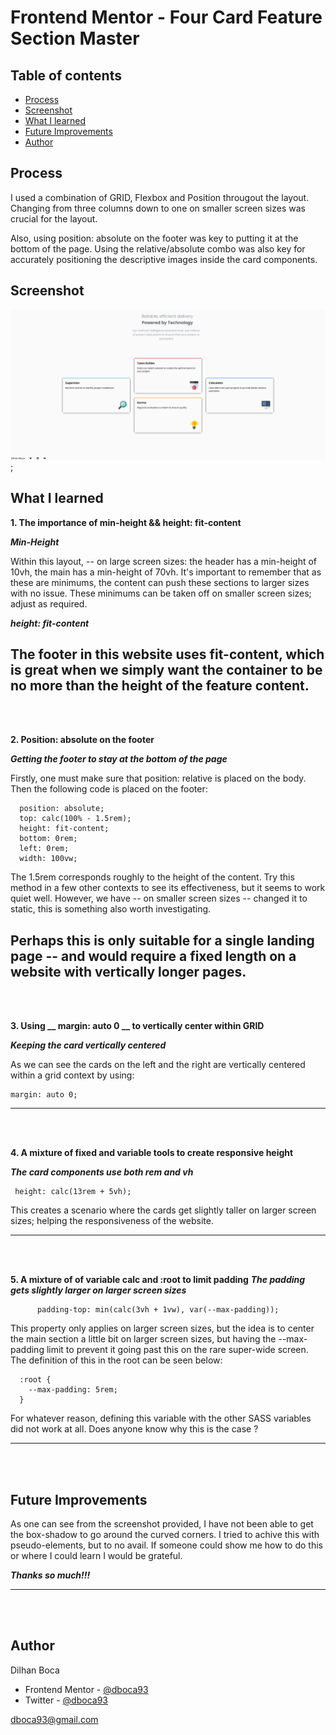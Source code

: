 # Frontend Mentor - Four Card Feature Section Master

## Table of contents

- [Process](#process)
- [Screenshot](#screenshot)
- [What I learned](#what-i-learned)
- [Future Improvements](#future-improvments)
- [Author](#author)

## Process

 I used a combination of GRID, Flexbox and Position 
 througout the layout. Changing from three columns down 
 to one on smaller screen sizes was crucial for the layout. 

 Also, using position: absolute on the footer was key to putting it 
 at the bottom of the page. Using the relative/absolute combo 
 was also key for accurately positioning the descriptive images 
 inside the card components. 

## Screenshot

![](./images/website__screenshot__two.png);

## What I learned

**1. The importance of min-height && height: fit-content**

***Min-Height***

Within this layout, -- on large screen
sizes: the header has a min-height of 10vh, the main 
has a min-height of 70vh. It's important to remember that as these 
are minimums, the content can push these sections to larger sizes 
with no issue. These minimums can be taken off on smaller 
screen sizes; adjust as required. 

***height: fit-content***

The footer in this website uses fit-content, which is great when we 
simply want the container to be no more than the height of 
the feature content. 
---------------------------------------
<br>
<br>

**2. Position: absolute on the footer**

***Getting the footer to stay at the bottom of the page***

Firstly, one must make sure that position: relative is placed 
on the body. Then the following code is placed on the footer:

```
  position: absolute;
  top: calc(100% - 1.5rem); 
  height: fit-content;
  bottom: 0rem;
  left: 0rem;
  width: 100vw;
```
The 1.5rem corresponds roughly to the height of the content. Try 
this method in a few other contexts to see its effectiveness, but 
it seems to work quiet well. However, we have -- on smaller screen
sizes -- changed it to static, this is something also worth investigating. 

Perhaps this is only suitable for a single landing page -- and would require 
a fixed length on a website with vertically longer pages. 
---------------------------------------
<br>
<br>

**3. Using __ margin: auto 0 __ to vertically center within GRID**

***Keeping the card vertically centered***

As we can see the cards on the left and the right are vertically centered
within a grid context by using: 

```
margin: auto 0; 
```
---------------------------------------
<br>
<br>

**4. A mixture of fixed and variable tools to create responsive height**

***The card components use both rem and vh***

```
 height: calc(13rem + 5vh);
```
This creates a scenario where the cards get slightly taller on larger 
screen sizes; helping the responsiveness of the website.

---------------------------------------
<br>
<br>

**5. A mixture of of variable calc and :root to limit padding**
***The padding gets slightly larger on larger screen sizes***
```
      padding-top: min(calc(3vh + 1vw), var(--max-padding));
```
This property only applies on larger screen sizes, but the idea is to 
center the main section a little bit on larger screen sizes, but having 
the --max-padding limit to prevent it going past this on the rare 
super-wide screen. The definition of this in the root can be seen below:

```
  :root {
    --max-padding: 5rem; 
  }
```
For whatever reason, defining this variable with the other SASS variables
did not work at all. Does anyone know why this is the case ?

---------------------------------------
<br>
<br>

## Future Improvements

As one can see from the screenshot provided, I have not been able to get the 
box-shadow to go around the curved corners. I tried to achive this with 
pseudo-elements, but to no avail. If someone could show me how to do this 
or where I could learn I would be grateful. 

***Thanks so much!!!***

---------------------------------------
<br>
<br>

## Author 

Dilhan Boca

- Frontend Mentor - [@dboca93](https://www.frontendmentor.io/profile/dboca93)
- Twitter - [@dboca93](https://www.twitter.com/dboca93)

dboca93@gmail.com